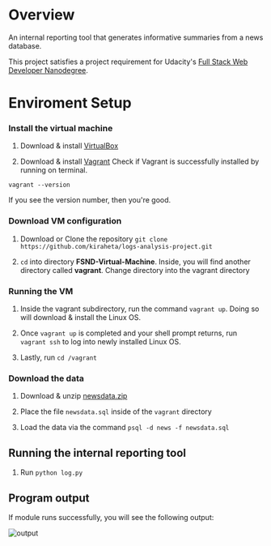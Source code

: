 # Overview
An internal reporting tool that generates informative summaries from a news database.

This project satisfies a project requirement for Udacity's [Full Stack Web Developer Nanodegree](https://www.udacity.com/course/full-stack-web-developer-nanodegree--nd004).

# Enviroment Setup

### Install the virtual machine

1. Download & install  [VirtualBox](https://www.virtualbox.org/wiki/Downloads)

2. Download & install [Vagrant](https://www.vagrantup.com/downloads.html)
Check if Vagrant is successfully installed by running on terminal.

  ```vagrant --version```

  If you see the version number, then you're good.

### Download VM configuration

1. Download or Clone the repository
```git clone https://github.com/kiraheta/logs-analysis-project.git```

3. ```cd``` into directory **FSND-Virtual-Machine**. Inside, you will find another directory called **vagrant**. Change directory into the vagrant directory

### Running the VM
1. Inside the vagrant subdirectory, run the command
```vagrant up```. Doing so will download & install the Linux OS.

2. Once ```vagrant up``` is completed and your shell prompt returns, run ```vagrant ssh``` to log into newly installed Linux OS.

3. Lastly, run ```cd /vagrant```

### Download the data
1. Download & unzip [newsdata.zip](https://d17h27t6h515a5.cloudfront.net/topher/2016/August/57b5f748_newsdata/newsdata.zip)

2. Place the file ```newsdata.sql``` inside of the ```vagrant``` directory

3. Load the data via the command
```psql -d news -f newsdata.sql```

## Running the internal reporting tool

1. Run ```python log.py```

## Program output

If module runs successfully, you will see the following output:

![output](https://github.com/kiraheta/logs-analysis-project/blob/master/output.png)
